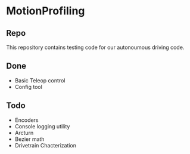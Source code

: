 # MotionProfiling

## Repo
This repository contains testing code for our autonoumous driving code.

## Done
- Basic Teleop control
- Config tool

## Todo
- Encoders
- Console logging utility
- Arcturn
- Bezier math
- Drivetrain Chacterization
